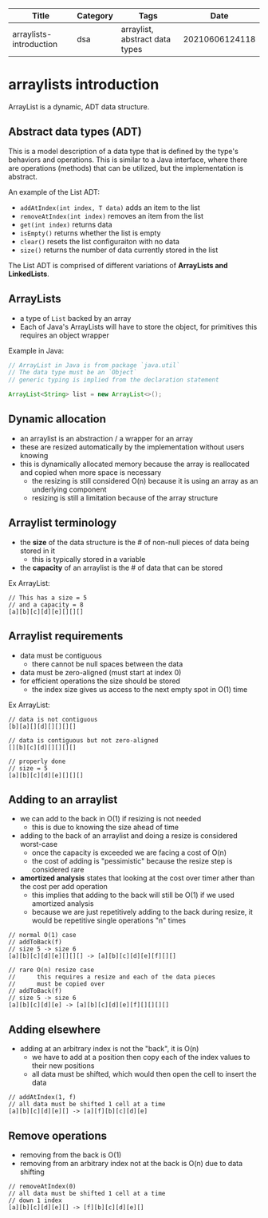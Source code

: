 |  Title | Category  | Tags  | Date |
| ------------ | ------------ | ------------ | ----|
| arraylists-introduction | dsa  | arraylist, abstract data types  | 20210606124118 |

# arraylists introduction
ArrayList is a dynamic, ADT data structure.

## Abstract data types (ADT)
This is a model description of a data type that is defined by the type's behaviors
and operations. This is similar to a Java interface, where there are operations (methods)
that can be utilized, but the implementation is abstract.

An example of the List ADT:
* `addAtIndex(int index, T data)` adds an item to the list
* `removeAtIndex(int index)` removes an item from the list
* `get(int index)` returns data
* `isEmpty()` returns whether the list is empty
* `clear()` resets the list configuraiton with no data
* `size()` returns the number of data currently stored in the list

The List ADT is comprised of different variations of **ArrayLists and LinkedLists**.

## ArrayLists
* a type of `List` backed by an array
* Each of Java's ArrayLists will have to store the object, for primitives this requires an object wrapper

Example in Java:
```java
// ArrayList in Java is from package `java.util`
// The data type must be an `Object`
// generic typing is implied from the declaration statement

ArrayList<String> list = new ArrayList<>();
```

## Dynamic allocation
* an arraylist is an abstraction / a wrapper for an array
* these are resized automatically by the implementation without users knowing
* this is dynamically allocated memory because the array is reallocated and copied when more space is necessary
    * the resizing is still considered O(n) because it is using an array as an underlying component
    * resizing is still a limitation because of the array structure

## Arraylist terminology
* the **size** of the data structure is the # of non-null pieces of data being stored in it
    * this is typically stored in a variable
* the **capacity** of an arraylist is the # of data that can be stored

Ex ArrayList:
```
// This has a size = 5
// and a capacity = 8
[a][b][c][d][e][][][]
```

## Arraylist requirements
* data must be contiguous
    * there cannot be null spaces between the data
* data must be zero-aligned (must start at index 0)
* for efficient operations the size should be stored
    * the index size gives us access to the next empty spot in O(1) time


Ex ArrayList:
```
// data is not contiguous
[b][a][][d][][][][]

// data is contiguous but not zero-aligned
[][b][c][d][][][][]

// properly done
// size = 5
[a][b][c][d][e][][][]
```

## Adding to an arraylist
* we can add to the back in O(1) if resizing is not needed
    * this is due to knowing the size ahead of time
* adding to the back of an arraylist and doing a resize is considered worst-case
    * once the capacity is exceeded we are facing a cost of O(n)
    * the cost of adding is "pessimistic" because the resize step is considered rare
* **amortized analysis** states that looking at the cost over timer ather than the cost per add operation
    * this implies that adding to the back will still be O(1) if we used amortized analysis
    * because we are just repetitively adding to the back during resize, it would be repetitive single operations "n" times

```
// normal O(1) case
// addToBack(f)
// size 5 -> size 6
[a][b][c][d][e][][][] -> [a][b][c][d][e][f][][]

// rare O(n) resize case
//      this requires a resize and each of the data pieces
//      must be copied over
// addToBack(f)
// size 5 -> size 6
[a][b][c][d][e] -> [a][b][c][d][e][f][][][][]
```

## Adding elsewhere
* adding at an arbitrary index is not the "back", it is O(n)
    * we have to add at a position then copy each of the index values to their new positions
    * all data must be shifted, which would then open the cell to insert the data

```
// addAtIndex(1, f)
// all data must be shifted 1 cell at a time
[a][b][c][d][e][] -> [a][f][b][c][d][e]
```

## Remove operations
* removing from the back is O(1)
* removing from an arbitrary index not at the back is O(n) due to data shifting

```
// removeAtIndex(0)
// all data must be shifted 1 cell at a time
// down 1 index
[a][b][c][d][e][] -> [f][b][c][d][e][]
```

